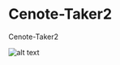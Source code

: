 # Cenote-Taker2
Cenote-Taker2

![alt text](https://github.com/mtisza1/Cenote-Taker/blob/master/cenote_schematicArtboard%201.png)
